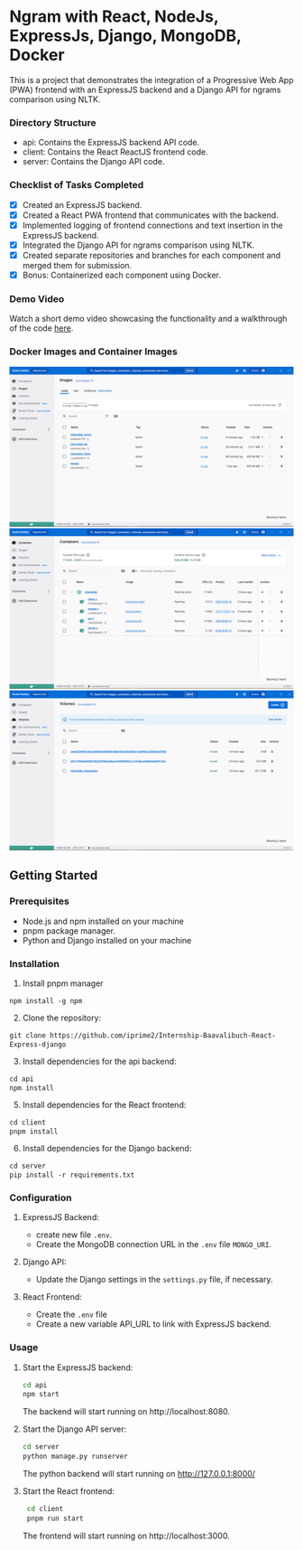 # Ngram with React, NodeJs, ExpressJs, Django, MongoDB, Docker 

This is a project that demonstrates the integration of a Progressive Web App (PWA) frontend with an ExpressJS backend and a Django API for ngrams comparison using NLTK.

### Directory Structure
  - api: Contains the ExpressJS backend API code.
  - client: Contains the React ReactJS frontend code.
  - server: Contains the Django API code.

### Checklist of Tasks Completed

  - [x] Created an ExpressJS backend.
  - [x] Created a React PWA frontend that communicates with the backend.
  - [x] Implemented logging of frontend connections and text insertion in the ExpressJS backend.
  - [x] Integrated the Django API for ngrams comparison using NLTK.
  - [x] Created separate repositories and branches for each component and merged them for submission.
  - [x] Bonus: Containerized each component using Docker.

### Demo Video

Watch a short demo video showcasing the functionality and a walkthrough of the code [here](insert-link-to-video).

### Docker Images and Container Images

![Screenshot](docker1.png)
![Screenshot](docker2.png)
![Screenshot](docker3.png)


## Getting Started

### Prerequisites

- Node.js and npm installed on your machine
- pnpm package manager. 
- Python and Django installed on your machine

### Installation

  1. Install pnpm manager
  ```shell
  npm install -g npm
  ```
  
  2. Clone the repository:
  
  ```shell
  git clone https://github.com/iprime2/Internship-Baavalibuch-React-Express-django
  ```
  
  3. Install dependencies for the api backend:
  
  ```shell
  cd api
  npm install
  ```
  
  5. Install dependencies for the React frontend:
  
  ```shell
  cd client
  pnpm install
  ```
  
  6. Install dependencies for the Django backend:
  
  ```shell
  cd server
  pip install -r requirements.txt
  ```

### Configuration

  1. ExpressJS Backend:
     - create new file `.env`.
     - Create the MongoDB connection URL in the `.env` file `MONGO_URI`.
  
  2. Django API:
     - Update the Django settings in the `settings.py` file, if necessary.
  
  3. React Frontend:
     - Create the `.env` file
     - Create a new variable API_URL to link with ExpressJS backend.

### Usage
  1. Start the ExpressJS backend:

     ```bash
     cd api
     npm start
     ```
     
      The backend will start running on http://localhost:8080.

  2. Start the Django API server:

      ```bash
      cd server
      python manage.py runserver
      ```
      
      The python backend will start running on http://127.0.0.1:8000/

  4. Start the React frontend:

     ```bash
      cd client
      pnpm run start
     ```
     
      The frontend will start running on http://localhost:3000.
  
    
  
  
